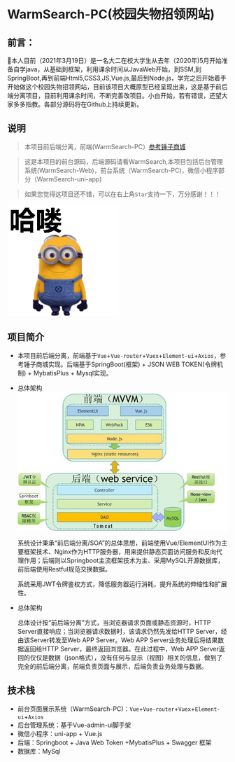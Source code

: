 # WarmSearch-PC(校园失物招领网站)

## 前言：

🏫本人目前（2021年3月19日）是一名大二在校大学生从去年（2020年)5月开始准备自学java，从基础到框架，利用课余时间从JavaWeb开始，到SSM,到SpringBoot,再到前端Html5,CSS3,JS,Vue.js,最后到Node.js，学完之后开始着手开始做这个校园失物招领网站，目前该项目大概原型已经呈现出来，这是基于前后端分离项目，目前利用课余时间，不断完善改项目。小白开始，若有错误，还望大家多多指教。各部分源码将在Github上持续更新。



## 说明

> 本项目前后端分离，前端(WarmSearch-PC）[参考锤子商城](https://www.smartisan.com/)

> 这是本项目的前台源码，后端源码请看WarmSearch,本项目包括后台管理系统(WarmSearch-Web)，前台系统（WarmSearch-PC)，微信小程序部分（WarmSearch-uni-app)

> 如果您觉得这项目还不错，可以在右上角`Star`支持一下，万分感谢！！！

![img](README.assets/0E503FDA.gif)

## 项目简介

- 本项目前后端分离，前端基于`Vue`+`Vue-router`+`Vuex`+`Element-ui`+`Axios`，参考锤子商城实现。后端基于SpringBoot(框架) + JSON WEB TOKEN(令牌机制) + MybatisPlus + Mysql实现。

- 总体架构![img](README.assets/clip_image002.jpg)

  系统设计秉承“前后端分离/SOA”的总体思想，前端使用Vue/ElementUI作为主要框架技术、Nginx作为HTTP服务器，用来提供静态页面访问服务和反向代理作用；后端则以Springboot主流框架技术为主、采用MySQL开源数据库，前后端使用Restful规范交换数据。 

  系统采用JWT令牌鉴权方式，降低服务器运行消耗，提升系统的伸缩性和扩展性。

- 总体架构

  总体设计按“前后端分离”方式，当浏览器请求页面或静态资源时，HTTP Server直接响应；当浏览器请求数据时，该请求仍然先发给HTTP Server，经由该Server转发至Web APP Server。Web APP Server业务处理后将结果数据返回给HTTP Server，最终返回浏览器。在此过程中，Web APP Server返回的仅仅是数据（json格式），没有任何与显示（视图）相关的信息，做到了完全的前后端分离，前端负责页面与展示，后端负责业务处理与数据。

## 技术栈

- 前台页面展示系统（WarmSearch-PC)：`Vue`+`Vue-router`+`Vuex`+`Element-ui`+`Axios`
- 后台管理系统：基于Vue-admin-ui脚手架
- 微信小程序：uni-app + Vue.js
- 后端：Springboot + Java Web Token +MybatisPlus + Swagger 框架
- 数据库：MySql

